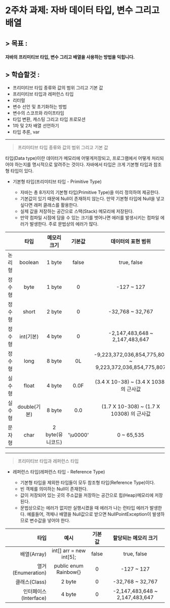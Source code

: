 # 2주차 과제: 자바 데이터 타입, 변수 그리고 배열

## > 목표 :
#### 자바의 프리미티브 타입, 변수 그리고 배열을 사용하는 방법을 익힙니다.
## > 학습할것 :
- 프리미티브 타입 종류와 값의 범위 그리고 기본 값
- 프리미티브 타입과 레퍼런스 타입
- 리터럴
- 변수 선언 및 초기화하는 방법
- 변수의 스코프와 라이프타임
- 타입 변환, 캐스팅 그리고 타입 프로모션
- 1차 및 2차 배열 선언하기
- 타입 추론, var
-----------
> 프리미티브 타입 종류와 값의 범위 그리고 기본 값

타입(Data type)이란 데이터가 메모리에 어떻게저장되고, 프로그램에서 어떻게 처리되어야 하는지를 명시적으로 알려주는 것이다. 자바에서 타입은 크게 기본형 타입과 참조형 타입이 있다.
- 기본형 타입(프리미티브 타입 - Primitive Type)

    - 자바는 총 8가지의 기본형 타입(Primitive Type)을 미리 정의하여 제공한다.
    - 기본값이 있기 때문에 Null이 존재하지 않는다. 만약 기본형 타입에 Null을 넣고 싶다면 래퍼 클래스를 활용한다.
    - 실제 값을 저장하는 공간으로 스택(Stack) 메모리에 저장된다.
    - 만약 컴파일 시점에 담을 수 있는 크기를 벗어나면 에러를 발생시키는 컴파일 에러가 발생한다. 주로 문법상의 에러가 많다.

|  | 타입 | 메모리 크기 | 기본값 | 데이터의 표현 범위 |
|:----------|:----------:|:----------:|:----------:|:----------:|
| 논리형 | boolean | 1 byte | false | true, false |
| 정수형 | byte | 1 byte | 0 | -127 ~ 127 |
| 정수형 | short | 2 byte | 0 | -32,768 ~ 32,767 |
| 정수형 | int(기본) | 4 byte | 0 | -2,147,483,648 ~ 2,147,483,647 |
| 정수형 | long | 8 byte | 0L |  -9,223,372,036,854,775,808 ~ 9,223,372,036,854,775,807 |
| 실수형 | float | 4 byte | 0.0F | (3.4 X 10-38) ~ (3.4 X 1038) 의 근사값 |
| 실수형 | double(기본) | 8 byte | 0.0 | (1.7 X 10-308) ~ (1.7 X 10308) 의 근사값 |
| 문자형 | char | 2 byte(유니코드) | '\u0000'  | 0 ~ 65,535 |

-------------
> 프리미티브 타입과 레퍼런스 타입

- 레퍼런스 타입(레퍼런스 타입 - Reference Type)

    - 기본형 타입을 제외한 타입들이 모두 참조형 타입(Reference Type)이다.
    - 빈 객체를 의미하는 Null이 존재한다.
    - 값이 저장되어 있는 곳의 주소값을 저장하는 공간으로 힙(Heap)메모리에 저장된다.
    - 문법상으로는 에러가 없지만 실행시켰을 때 에러가 나는 런타입 에러가 발생한다. 예를들어, 객체나 배열을 Null값으로 받으면 NullPointException이 발생하므로 변수값을 넣어야 한다.

| 타입 | 예시 | 기본값 | 할당되는 메모리 크기 |
|----------:|:----------:|:----------:|:----------:|
| 배열(Array) | int[] arr = new int[5]; | false | true, false |
| 열거(Enumeration) | public enum Rainbow{} | 0 | -127 ~ 127 |
| 클래스(Class) | 2 byte | 0 | -32,768 ~ 32,767 |
| 인터페이스(Interface) | 4 byte | 0 | -2,147,483,648 ~ 2,147,483,647 |